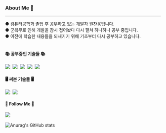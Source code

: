 <!--
**cksdnd7893/cksdnd7893** is a ✨ _special_ ✨ repository because its `README.md` (this file) appears on your GitHub profile.

Here are some ideas to get you started:

- 🔭 I’m currently working on ...
- 🌱 I’m currently learning ...
- 👯 I’m looking to collaborate on ...
- 🤔 I’m looking for help with ...
- 💬 Ask me about ...
- 📫 How to reach me: ...
- 😄 Pronouns: ...
- ⚡ Fun fact: ...
-->

### About Me 👋
---
  ● 컴퓨터공학과 졸업 후 공부하고 있는 개발자 원찬웅입니다.  
  ● 군복무로 인해 개발을 잠시 접어놨다 다시 펼쳐 하나하나 공부 중입니다.  
  ● 이전에 학습한 내용들을 되새기기 위해 기초부터 다시 공부하고 있습니다.
<br><br>

#### 📚 공부중인 기술들 📚
<p>
  <!-- <img src="https://img.shields.io/badge/언어-색상?style=flat-square&logo=simpleicons에서 로고 이름&logoColor=white"/> -->
  <img src="https://img.shields.io/badge/Java-007396?style=flat-square&logo=Java&logoColor=white"/></a>&nbsp
  <img src="https://img.shields.io/badge/Python-3766AB?style=flat-square&logo=Python&logoColor=white"/></a>&nbsp 
  <img src="https://img.shields.io/badge/C-ffb13b?style=flat-square&logo=C&logoColor=white"/></a>&nbsp 
  <img src="https://img.shields.io/badge/Mysql-E6B91E?style=flat-square&logo=MySql&logoColor=white"/></a>&nbsp
  <img src="https://img.shields.io/badge/Git-F05032?style=flat-square&logo=Git&logoColor=white"/></a>&nbsp
</p>

#### 🖥 써본 기술들 🖥
<p>
  <img src="https://img.shields.io/badge/HTML-E34F26?style=flat-square&logo=HTML5&logoColor=white"/></a>&nbsp
  <img src="https://img.shields.io/badge/CSS-1572B6?style=flat-square&logo=CSS3&logoColor=white"/></a>&nbsp
</p>

#### 🤝 Follow Me 🤝
<p>
  <a href="https://www.instagram.com/__chanung/"><img src="https://img.shields.io/badge/Instagram-E4405F?style=flat-square&logo=Instagram&logoColor=white"/></a>&nbsp
</p>



![Anurag's GitHub stats](https://github-readme-stats.vercel.app/api?username=cksdnd7893&show_icons=true&theme=dark)
